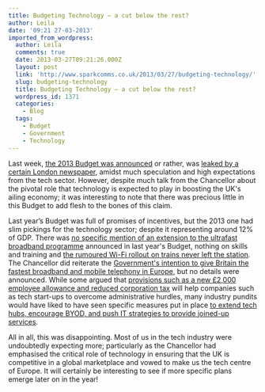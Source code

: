 ```yaml
---
title: Budgeting Technology – a cut below the rest?
author: Leila
date: '09:21 27-03-2013'
imported_from_wordpress:
  author: Leila
  comments: true
  date: 2013-03-27T09:21:26.000Z
  layout: post
  link: 'http://www.sparkcomms.co.uk/2013/03/27/budgeting-technology/'
  slug: budgeting-technology
  title: Budgeting Technology – a cut below the rest?
  wordpress_id: 1371
  categories:
    - Blog
  tags:
    - Budget
    - Government
    - Technology
---
```


Last week, [the 2013 Budget was announced](http://www.independent.co.uk/news/uk/politics/the-2013-budget-at-a-glance--key-points-from-chancellor-george-osbornes-statement-to-the-house-of-commons-8542509.html) or rather, was [leaked by a certain London newspaper](http://online.wsj.com/article/SB10001424127887324103504578372223131543396.html), amidst much speculation and high expectations from the tech sector. However, despite much talk from the Chancellor about the pivotal role that technology is expected to play in boosting the UK's ailing economy; it was interesting to note that there was precious little in this Budget to add flesh to the bones of this claim.

Last year’s Budget was full of promises of incentives, but the 2013 one had slim pickings for the technology sector; despite it representing around 12% of GDP. There was [no specific mention of an extension to the ultrafast broadband programme](http://www.computerworlduk.com/news/public-sector/3436267/tech-industry-disappointed-with-osbornes-2013-budget/) announced in last year's Budget, nothing on skills and training and [the rumoured Wi-Fi rollout on trains never left the station](http://www.guardian.co.uk/politics/2013/mar/18/train-wi-fi-mobile-access-osborne-budget). The Chancellor did reiterate the [Government's intention to give Britain the fastest broadband and mobile telephony in Europe](http://www.telegraph.co.uk/finance/budget/9942779/George-Osbornes-Budget-speech-in-full.html), but no details were announced. While some argued that [provisions such as a new £2,000 employee allowance and reduced corporation tax](http://www.itpro.co.uk/strategy/19473/budget-2013-industry-laments-lack-tech-talk-during-osborne-address) will help companies such as tech start-ups to overcome administrative hurdles, many industry pundits would have liked to have seen specific measures put in place [to extend tech hubs, encourage BYOD, and push IT strategies to provide joined-up services](http://www.cbronline.com/news/expert-reaction-uk-budget-announcement-and-tech-city-210313).

All in all, this was disappointing. Most of us in the tech industry were undoubtedly expecting more; particularly as the Chancellor had emphasised the critical role of technology in ensuring that the UK is competitive in a global marketplace and vowed to make us the tech centre of Europe. It will certainly be interesting to see if more specific plans emerge later on in the year!
